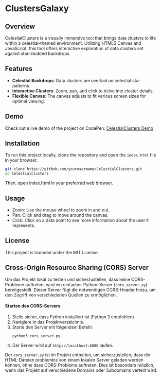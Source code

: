  
# ClustersGalaxy

## Overview
CelestialClusters is a visually immersive tool that brings data clusters to life within a celestial-themed environment. Utilizing HTML5 Canvas and JavaScript, this tool offers interactive exploration of data clusters set against star-studded backdrops.

## Features
- **Celestial Backdrops**: Data clusters are overlaid on celestial star patterns.
- **Interactive Clusters**: Zoom, pan, and click to delve into cluster details.
- **Flexible Canvas**: The canvas adjusts to fit various screen sizes for optimal viewing.

## Demo
Check out a live demo of the project on CodePen:
[CelestialClusters Demo](https://codepen.io/yourcodepenlink)

## Installation
To run this project locally, clone the repository and open the `index.html` file in your browser.

```bash
git clone https://github.com/yourusername/CelestialClusters.git
cd CelestialClusters


```
Then, open index.html in your preferred web browser.

## Usage
- Zoom: Use the mouse wheel to zoom in and out.
- Pan: Click and drag to move around the canvas.
- Click: Click on a data point to see more information about the user it represents.


## License
This project is licensed under the MIT License.



## Cross-Origin Resource Sharing (CORS) Server

Um das Projekt lokal zu testen und sicherzustellen, dass keine CORS-Probleme auftreten, wird ein einfacher Python-Server (`cors_server.py`) bereitgestellt. Dieser Server fügt die notwendigen CORS-Header hinzu, um den Zugriff von verschiedenen Quellen zu ermöglichen.

#### Starten des CORS-Servers

1. Stelle sicher, dass Python installiert ist (Python 3 empfohlen).
2. Navigiere in das Projektverzeichnis.
3. Starte den Server mit folgendem Befehl:
   ```sh
   python3 cors_server.py
   ```
4. Der Server wird auf `http://localhost:8000` laufen.

Der `cors_server.py` ist im Projekt enthalten, um sicherzustellen, dass die HTML-Dateien problemlos von einem lokalen Server geladen werden können, ohne dass CORS-Probleme auftreten. Dies ist besonders nützlich, wenn das Projekt auf verschiedene Domains oder Subdomains verteilt wird.
